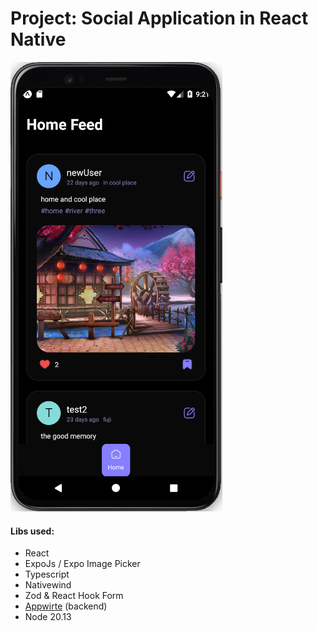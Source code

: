 # Project: Social Application in React Native

![](/assets/home_rn.png)

#### Libs used:

- React
- ExpoJs / Expo Image Picker
- Typescript
- Nativewind
- Zod & React Hook Form
- [Appwirte](appwrite.io) (backend)
- Node 20.13

